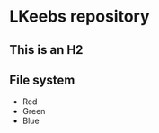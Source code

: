 LKeebs repository
=================

## This is an H2
  

## File system
  +   Red
  +   Green
  +   Blue
